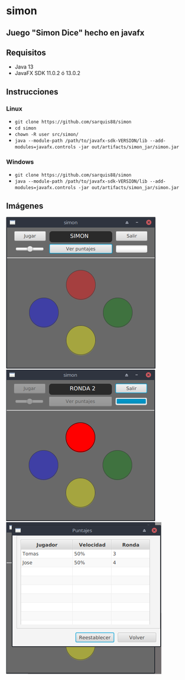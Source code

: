 # simon
## Juego "Simon Dice" hecho en javafx
## Requisitos
* Java 13 
* JavaFX SDK 11.0.2 ó 13.0.2
## Instrucciones 
### Linux
* ```git clone https://github.com/sarquis88/simon```
* ```cd simon```
* ```chown -R user src/simon/```
* ```java --module-path /path/to/javafx-sdk-VERSION/lib --add-modules=javafx.controls -jar out/artifacts/simon_jar/simon.jar```
### Windows
* ```git clone https://github.com/sarquis88/simon```
* ```java --module-path /path/to/javafx-sdk-VERSION/lib --add-modules=javafx.controls -jar out/artifacts/simon_jar/simon.jar```
## Imágenes 
![Inicio](https://github.com/sarquis88/simon/blob/master/simon0.png)
![Jugando](https://github.com/sarquis88/simon/blob/master/simon1.png)
![Puntajes](https://github.com/sarquis88/simon/blob/master/simon2.png)
